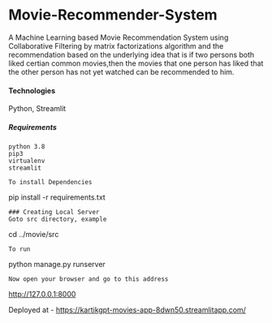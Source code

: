 # Movie-Recommender-System
A Machine Learning based Movie Recommendation System using Collaborative Filtering by matrix factorizations algorithm and
the recommendation based on the underlying idea that is if two persons both liked certian common movies,then the movies that one person has liked that the other person has not yet watched can be recommended to him.   

#### Technologies
Python, Streamlit

##### Requirements
```
python 3.8
pip3
virtualenv
streamlit
```
```
To install Dependencies
```
pip install -r requirements.txt
```
### Creating Local Server
Goto src directory, example
```
cd ../movie/src
```
To run
```
python manage.py runserver
```
Now open your browser and go to this address
```
http://127.0.0.1:8000


Deployed at - https://kartikgpt-movies-app-8dwn50.streamlitapp.com/
